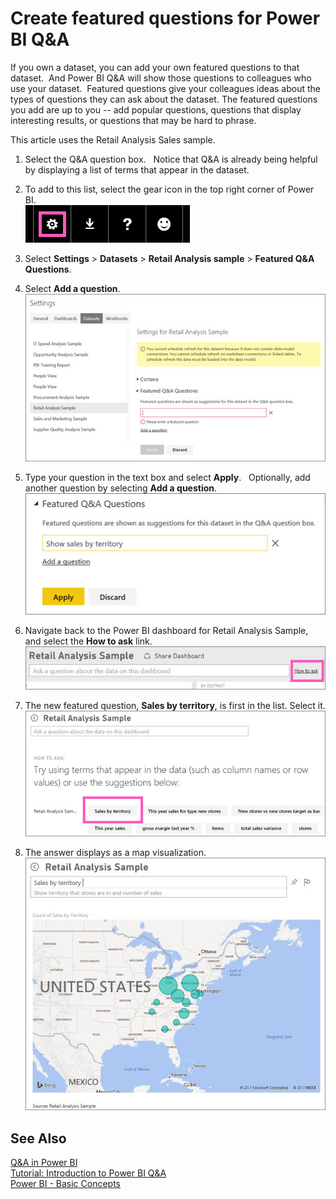 ﻿<properties
   pageTitle="Create featured questions for Power BI Q&A"
   description="Create featured questions for Power BI Q&A"
   services="powerbi"
   documentationCenter=""
   authors="mihart"
   manager="mblythe"
   editor=""
   tags=""/>

<tags
   ms.service="powerbi"
   ms.devlang="NA"
   ms.topic="article"
   ms.tgt_pltfrm="NA"
   ms.workload="powerbi"
   ms.date="02/22/2016"
   ms.author="mihart"/>

# Create featured questions for Power BI Q&A  

If you own a dataset, you can add your own featured questions to that dataset.  And Power BI Q&A will show those questions to colleagues who use your dataset.  Featured questions give your colleagues ideas about the types of questions they can ask about the dataset. The featured questions you add are up to you -- add popular questions, questions that display interesting results, or questions that may be hard to phrase.

This article uses the Retail Analysis Sales sample.

1.  Select the Q&A question box.   Notice that Q&A is already being helpful by displaying a list of terms that appear in the dataset.

2.  To add to this list, select the gear icon in the top right corner of Power BI.  
    ![](media/powerbi-service-q-and-a-create-featured-questions/PBI_gearIcon2.jpg)

4.  Select **Settings** &gt; **Datasets** &gt; **Retail Analysis sample** &gt; **Featured Q&A Questions**.  

3.  Select **Add a question**.
    ![](media/powerbi-service-q-and-a-create-featured-questions/PBI_AddQuestion.jpg)

5.  Type your question in the text box and select **Apply**.   Optionally, add another question by selecting **Add a question**.  
    ![](media/powerbi-service-q-and-a-create-featured-questions/PBI_typeQuestion.jpg)
6.  Navigate back to the Power BI dashboard for Retail Analysis Sample, and select the **How to ask** link.  
    ![](media/powerbi-service-q-and-a-create-featured-questions/PBI_QnA_HowToAsk.jpg)

7.  The new featured question, **Sales by territory**, is first in the list. Select it.  
    ![](media/powerbi-service-q-and-a-create-featured-questions/PBI_QnA_NewQuestionAppears.jpg)
8.  The answer displays as a map visualization.  
    ![](media/powerbi-service-q-and-a-create-featured-questions/PBI_QnA_MapViz.jpg)

## See Also
[Q&A in Power BI](powerbi-service-q-and-a.md)  
[Tutorial: Introduction to Power BI Q&A](powerbi-service-tutorial-introduction-to-q-and-a.md)  
[Power BI - Basic Concepts](powerbi-service-basic-concepts.md)  
